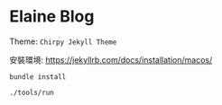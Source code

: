 # Elaine Blog

Theme: `Chirpy Jekyll Theme`

安裝環境: https://jekyllrb.com/docs/installation/macos/

```
bundle install
```

```
./tools/run
```
